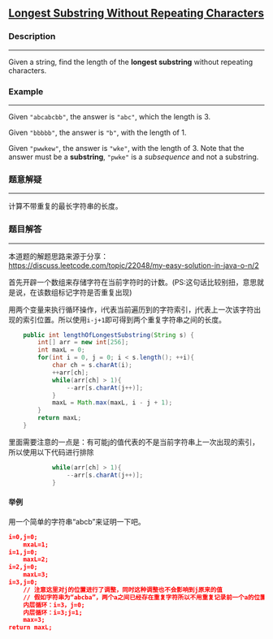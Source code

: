 ## [Longest Substring Without Repeating Characters](https://leetcode.com/problems/longest-substring-without-repeating-characters/description/)

### Description

-----------------------

Given a string, find the length of the **longest substring** without repeating characters.

### Example

-------------

Given `"abcabcbb"`, the answer is `"abc"`, which the length is 3.

Given `"bbbbb"`, the answer is `"b"`, with the length of 1.

Given `"pwwkew"`, the answer is `"wke"`, with the length of 3. Note that the answer must be a **substring**, `"pwke"` is a *subsequence* and not a substring.

### 题意解疑

------------------------

计算不带重复的最长字符串的长度。

### 题目解答

---------------

本道题的解题思路来源于分享：https://discuss.leetcode.com/topic/22048/my-easy-solution-in-java-o-n/2

首先开辟一个数组来存储字符在当前字符时的计数。(PS:这句话比较别扭，意思就是说，在该数组标记字符是否重复出现)

用两个变量来执行循环操作，i代表当前遍历到的字符索引，j代表上一次该字符出现的索引位置。所以使用`i-j+1`即可得到两个重复字符串之间的长度。

```java
    public int lengthOfLongestSubstring(String s) {
        int[] arr = new int[256];
        int maxL = 0;
        for(int i = 0, j = 0; i < s.length(); ++i){
            char ch = s.charAt(i);
            ++arr[ch];
            while(arr[ch] > 1){
                --arr[s.charAt(j++)];
            }
            maxL = Math.max(maxL, i - j + 1);
        }
        return maxL;
    }
```

里面需要注意的一点是：有可能j的值代表的不是当前字符串上一次出现的索引，所以使用以下代码进行排除

```java
            while(arr[ch] > 1){
                --arr[s.charAt(j++)];
            }
```

#### 举例

用一个简单的字符串“abcb”来证明一下吧。

```json
i=0,j=0;
	mxaL=1;
i=1,j=0;
	maxL=2;
i=2,j=0;
	maxL=3;
i=3,j=0;
	// 注意这里对j的位置进行了调整，同时这种调整也不会影响到j原来的值
	// 假如字符串为“abcba”，两个a之间已经存在重复字符所以不用重复记录前一个a的位置
	内层循环：i=3，j=0;	
	内层循环：i=3;j=1;
	max=3;
return maxL;
```

